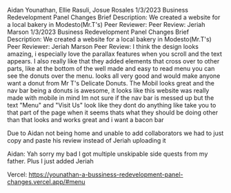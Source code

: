 Aidan Younathan, Ellie Rasuli, Josue Rosales
1/3/2023
Business Redevelopment Panel Changes
Brief Description: We created a website for a local bakery in Modesto(Mr.T's) 
Peer Reviewer:
Peer Review: Jeriah Marson
1/3/2023
Business Redevelopment Panel Changes
Brief Description: We created a website for a local bakery in Modesto(Mr.T's)
Peer Reviewer: Jeriah Marson
Peer Review: I think the design looks amazing, i especially love the parallax features when you scroll and the text appears. I also really like that they added elements that cross over to other parts, like at the bottom of the well made and easy to read menu you can see the donuts over the menu. looks all very good and would make anyone want a donut from Mr T's Delicate Donuts.
The Mobil looks great and the nav bar being a donuts is awesome, it looks like this website was really made with mobile in mind
Im not sure if the nav bar is messed up but the text "Menu" and "Visit Us" look like they dont do anything like take you to that part of the page when it seems thats what they should be doing other than that looks and works great and i want a bacon bar

Due to Aidan not being home and unable to add collaborators we had to just copy and paste his review instead of Jeriah uploading it

Aidan: Yah sorry my bad I got multiple unskipable side quests from my father. Plus I just added Jeriah

Vercel: https://younathan-a-bussiness-redevelopment-panel-changes.vercel.app/#menu
